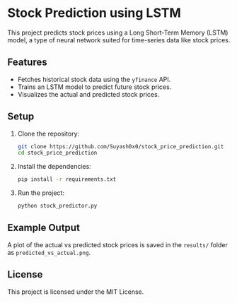 
# Stock Prediction using LSTM

This project predicts stock prices using a Long Short-Term Memory (LSTM) model, a type of neural network suited for time-series data like stock prices.

## Features
- Fetches historical stock data using the `yfinance` API.
- Trains an LSTM model to predict future stock prices.
- Visualizes the actual and predicted stock prices.

## Setup

1. Clone the repository:
    ```bash
    git clone https://github.com/Suyash0x0/stock_price_prediction.git
    cd stock_price_prediction
    ```

2. Install the dependencies:
    ```bash
    pip install -r requirements.txt
    ```

3. Run the project:
    ```bash
    python stock_predictor.py
    ```

## Example Output

A plot of the actual vs predicted stock prices is saved in the `results/` folder as `predicted_vs_actual.png`.

## License
This project is licensed under the MIT License.
